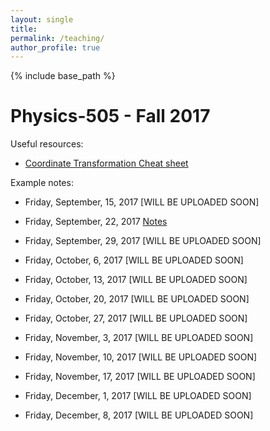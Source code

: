 ```yaml
---
layout: single
title: 
permalink: /teaching/
author_profile: true
---
```


{% include base_path %}

Physics-505 - Fall 2017
======

Useful resources:

* [Coordinate Transformation Cheat sheet](https://www.ece.nus.edu.sg/stfpage/elehht/Teaching/EE5308R/Lecture%20Notes/Supplementary%20Notes/Coordinate_Transformation_Formula_Sheet.pdf) 

Example notes:

* Friday, September, 15, 2017 [WILL BE UPLOADED SOON]

* Friday, September, 22, 2017 [Notes](https://afarahi.github.io/files/teaching/phys505/Phys505-F17-Note-2.pdf)

* Friday, September, 29, 2017 [WILL BE UPLOADED SOON]

* Friday, October, 6, 2017 [WILL BE UPLOADED SOON]

* Friday, October, 13, 2017 [WILL BE UPLOADED SOON]

* Friday, October, 20, 2017 [WILL BE UPLOADED SOON]

* Friday, October, 27, 2017 [WILL BE UPLOADED SOON]

* Friday, November, 3, 2017 [WILL BE UPLOADED SOON]

* Friday, November, 10, 2017 [WILL BE UPLOADED SOON]

* Friday, November, 17, 2017 [WILL BE UPLOADED SOON]

* Friday, December, 1, 2017 [WILL BE UPLOADED SOON]

* Friday, December, 8, 2017 [WILL BE UPLOADED SOON]

